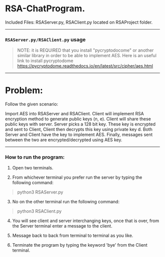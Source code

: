 # RSA-ChatProgram.

Included Files: RSAServer.py, RSAClient.py located on RSAProject folder.

---

### ``RSAServer.py/RSAClient.py`` usage
> NOTE: it is REQUIRED that you install "pycryptodocome" or another similar library in order to be able to implement AES.
> Here is an useful link to install pycryptodome https://pycryptodome.readthedocs.io/en/latest/src/cipher/aes.html

---

# Problem:

Follow the given scenario:

Import AES into RSAServer and RSAClient. Client will implement RSA encryption method to generate
public keys (n, e). Client will share these public keys with server. Server picks a 128 bit key.
These key is encrypted and sent to Client, Client then decrypts this key using private key d. Both Server and Client have the key to implement AES. Finally, messages sent between the two are encrypted/decrypted using AES key.

---

### How to run the program:

1. Open two terminals.

2. From whichever terminal you prefer run the server by typing the following command:

> python3 RSAServer.py 

3. No on the other terminal run the following command:

> python3 RSAClient.py

4. You will see client and server interchanging keys, once that is over, from the Server terminal enter a message to the client.

5. Message back to back from terminal to terminal as you like.

6. Terminate the program by typing the keyword 'bye' from the Client terminal.
